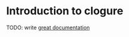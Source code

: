 # Introduction to clogure

TODO: write [great documentation](http://jacobian.org/writing/what-to-write/)
